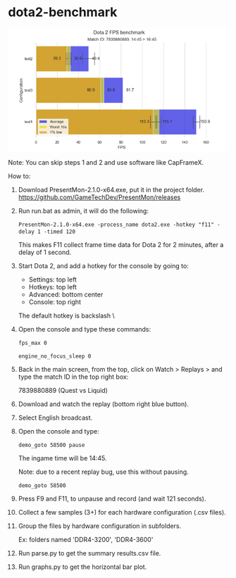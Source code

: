 # dota2-benchmark

![Alt text](results.png?raw=true "test")

Note: You can skip steps 1 and 2 and use software like CapFrameX.

How to:
1. Download PresentMon-2.1.0-x64.exe, put it in the project folder.
    https://github.com/GameTechDev/PresentMon/releases

2. Run run.bat as admin, it will do the following:

    ```
    PresentMon-2.1.0-x64.exe -process_name dota2.exe -hotkey "f11" -delay 1 -timed 120
    ```

    This makes F11 collect frame time data for Dota 2 for 2 minutes, after a delay of 1 second.

3. Start Dota 2, and add a hotkey for the console by going to:

    - Settings: top left
    - Hotkeys: top left
    - Advanced: bottom center
    - Console: top right
	
    The default hotkey is backslash \

4. Open the console and type these commands:

    ```
    fps_max 0
    ```

    ```
    engine_no_focus_sleep 0
    ```

5. Back in the main screen, from the top, click on Watch > Replays > and type the match ID in the top right box:

    7839880889 (Quest vs Liquid)

6. Download and watch the replay (bottom right blue button).

7. Select English broadcast.

8. Open the console and type:

    ```
    demo_goto 58500 pause
    ```

    The ingame time will be 14:45.


    Note: due to a recent replay bug, use this without pausing.

    ```
    demo_goto 58500
    ```

9.  Press F9 and F11, to unpause and record (and wait 121 seconds).

9. Collect a few samples (3+) for each hardware configuration (.csv files).

10. Group the files by hardware configuration in subfolders.

    Ex: folders named 'DDR4-3200', 'DDR4-3600'

11. Run parse.py to get the summary results.csv file.

12. Run graphs.py to get the horizontal bar plot.
